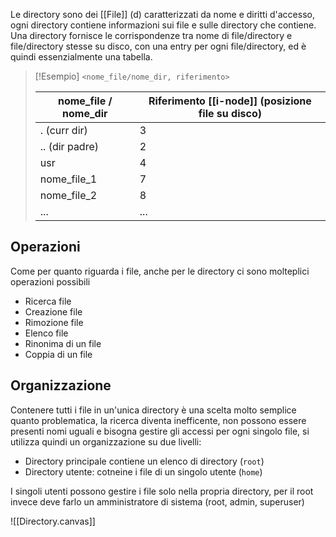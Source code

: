 Le directory sono dei [[File]] (d) caratterizzati da nome e diritti d'accesso, ogni directory contiene informazioni sui file e sulle directory che contiene.
Una directory fornisce le corrispondenze tra nome di file/directory e file/directory stesse su disco, con una entry per ogni file/directory, ed è quindi essenzialmente una tabella.

>[!Esempio]
`<nome_file/nome_dir, riferimento>`
>
> | nome_file / nome_dir | Riferimento [[i-node]] (posizione file su disco) |
> | --- | ---|
> | . (curr dir) | 3|
> | .. (dir padre)| 2 |
> | usr | 4 |
> | nome_file_1 | 7|
> | nome_file_2 | 8 |
> | ... | ...
>  


## Operazioni
Come per quanto riguarda i file, anche per le directory ci sono molteplici operazioni possibili
- Ricerca file
- Creazione file
- Rimozione file
- Elenco file
- Rinonima di un file
- Coppia di un file

## Organizzazione
Contenere tutti i file in un'unica directory è una scelta molto semplice quanto problematica, la ricerca diventa inefficente, non possono essere presenti nomi uguali e bisogna gestire gli accessi per ogni singolo file, si utilizza quindi un organizzazione su due livelli:
- Directory principale  contiene un elenco di directory (`root`)
- Directory utente: cotneine i file di un singolo utente (`home`)

I singoli utenti possono gestire i file solo nella propria directory, per il root invece deve farlo un amministratore di sistema (root, admin, superuser)

![[Directory.canvas]]